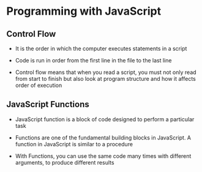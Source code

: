 # Programming with JavaScript #

## **Control Flow** ##

- It is the order in which the computer executes statements in a script

- Code is run in order from the first line in the file to the last line

- Control flow means that when you read a script, you must not only read from start to finish but also look at program structure and how it affects order of execution

## **JavaScript Functions** ##

- JavaScript function is a block of code designed to perform a particular task

- Functions are one of the fundamental building blocks in JavaScript. A function in JavaScript is similar to a procedure

- With Functions, you can use the same code many times with different arguments, to produce different results